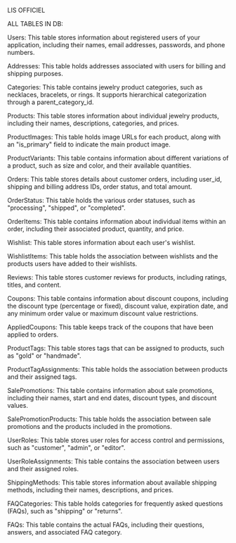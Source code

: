 LIS OFFICIEL

ALL TABLES IN DB: 

Users: This table stores information about registered users of your application, including their names, email addresses, passwords, and phone numbers.

Addresses: This table holds addresses associated with users for billing and shipping purposes.

Categories: This table contains jewelry product categories, such as necklaces, bracelets, or rings. It supports hierarchical categorization through a parent_category_id.

Products: This table stores information about individual jewelry products, including their names, descriptions, categories, and prices.

ProductImages: This table holds image URLs for each product, along with an "is_primary" field to indicate the main product image.

ProductVariants: This table contains information about different variations of a product, such as size and color, and their available quantities.

Orders: This table stores details about customer orders, including user_id, shipping and billing address IDs, order status, and total amount.

OrderStatus: This table holds the various order statuses, such as "processing", "shipped", or "completed".

OrderItems: This table contains information about individual items within an order, including their associated product, quantity, and price.

Wishlist: This table stores information about each user's wishlist.

WishlistItems: This table holds the association between wishlists and the products users have added to their wishlists.

Reviews: This table stores customer reviews for products, including ratings, titles, and content.

Coupons: This table contains information about discount coupons, including the discount type (percentage or fixed), discount value, expiration date, and any minimum order value or maximum discount value restrictions.

AppliedCoupons: This table keeps track of the coupons that have been applied to orders.

ProductTags: This table stores tags that can be assigned to products, such as "gold" or "handmade".

ProductTagAssignments: This table holds the association between products and their assigned tags.

SalePromotions: This table contains information about sale promotions, including their names, start and end dates, discount types, and discount values.

SalePromotionProducts: This table holds the association between sale promotions and the products included in the promotions.

UserRoles: This table stores user roles for access control and permissions, such as "customer", "admin", or "editor".

UserRoleAssignments: This table contains the association between users and their assigned roles.

ShippingMethods: This table stores information about available shipping methods, including their names, descriptions, and prices.

FAQCategories: This table holds categories for frequently asked questions (FAQs), such as "shipping" or "returns".

FAQs: This table contains the actual FAQs, including their questions, answers, and associated FAQ category.
